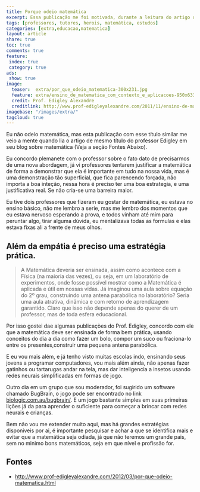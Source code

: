 ```yaml
---
title: Porque odeio matemática
excerpt: Essa publicação me foi motivada, durante a leitura do artigo do proessor Edglei, veja na seção abiaxo fontes, o link.
tags: [professores, tutores, herois, matemática, estudos]
categories: [extra,educacao,matematica]
layout: article
share: true
toc: true
comments: true
feature:
 index: true
 category: true
ads: 
 show: true
image:
  teaser:  extra/por_que_odeio_matematica-300x231.jpg
  feature: extra/ensino_de_matematica_com_contexto_e_aplicacoes-950x633.jpg  
  credit: Prof. Edigley Alexandre
  creditlink: http://www.prof-edigleyalexandre.com/2011/11/ensino-de-matematica-com-o-contexto-e.html
imagebase: "/images/extra/"
tagcloud: true
---
```


Eu não odeio matemática, mas esta publicação com esse título similar me
veio a mente quando lia o artigo de mesmo título do professor Edigley 
em seu blog sobre matemática (Veja a seção Fontes Abaixo).

Eu concordo plemanete com o professor sobre o fato dato de precisarmos 
de uma nova abordagem, já vi professores tentarem justificar a matemática
de forma a demonstrar que ela é importante em tudo na nossa vida, mas é uma 
demonstração tão superficial, que fica parencendo forçada, não importa a boa
inteção, nessa hora é preciso ter uma boa estrategia, e uma justificativa real.
Se não cria-se uma barreira maior.

Eu tive dois professores que fizeram eu gostar de matemática, eu estava no
ensino básico, não me lembro a serie, mas me lembro dos momentos que eu estava 
nervoso esperando a prova, e todos vinham até mim para peruntar algo, tirar 
alguma dúvida, eu mentalizava todas as formulas e elas estava fixas ali a 
frente de meus olhos.

## Além da empátia é preciso uma estratégia prática.

> A Matemática deveria ser ensinada, assim como acontece com a 
Física (na maioria das vezes), ou seja, em um laboratório de 
experimentos, onde fosse possível mostrar como a Matemática é 
aplicada e útil em nossas vidas. Já imaginou uma aula sobre 
equação do 2º grau, construindo uma antena parabólica no 
laboratório? Seria uma aula atrativa, dinâmica e com retorno 
de aprendizagem garantido. Claro que isso não depende apenas 
do querer de um professor, mas de toda esfera educacional.

Por isso gostei dae algumas publicaçòes do Prof. Edigley, concordo com ele
que a matemática deve ser ensinada de forma bem prática, usando conceitos 
do dia a dia como fazer um bolo, compor um suco ou fraciona-lo entre os 
presentes,construir uma pequena antena parabólica.

E eu vou mais além, e já tenho visto muitas escolas indo, ensinando 
seus jovens a programar computadores, vou mais além ainda, não apenas
fazer gatinhos ou tartarugas andar na tela, mas dar inteligencia a 
insetos usando redes neurais simplificadas em formas de jogo.  

Outro dia em um grupo que sou moderador, foi sugirido um software
chamado BugBrain, o jogo pode ser encontrado no link [biologic.com.au/bugbrain/](biologic.com.au/bugbrain/).
E um jogo bastante simples em suas primeiras lições já da para aprender
o suficiente para começar a brincar com redes neurais e crianças.

Bem não vou me extender muito aqui, mas há grandes estratégias
disponiveis por ai, é importante pesquisar e achar a que se identifica
mais e evitar que a matemática seja odiada, já que não teremos 
um grande pais, sem no minimo bons matemáticos, seja em que nível 
e profissão for.  

## Fontes

 * http://www.prof-edigleyalexandre.com/2012/03/por-que-odeio-matematica.html